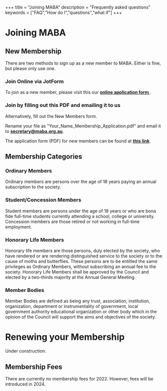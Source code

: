 +++
title = "Joining MABA"
description = "Frequently asked questions"
keywords = ["FAQ","How do I","questions","what if"]
+++
# Joining MABA

## New Membership

There are two methods to sign up as a new member to MABA. Either is fine, but please only use one.

### Join Online via JotForm

To join as a new member, please visit this our **[online application form ](https://form.jotform.com/222487646525868)**. 


### Join by filling out this PDF and emailing it to us
Alternatively, fill out the New Members form. 

Rename your file as "Your_Name_Membership_Application.pdf" and email it to **secretary@maba.org.au**.

The application form (PDF) for new members can be found at **[this link](https://docs.google.com/viewer?url=https://raw.githubusercontent.com/stiatragul/maba.org.au/master/documents/2022MABA_membership_application_form_digital.pdf)**.

## Membership Categories

### Ordinary Members
Ordinary members are persons over the age of 18 years paying an annual subscription to the society.

### Student/Concession Members
Student members are persons under the age of 18 years or who are bona fide full-time students currently attending a school, college or university. Concession members are those retired or not working in full-time employment.

### Honorary Life Members 
Honorary life members are those persons, duly elected by the society, who have rendered or are rendering distinguished service to the society or to the cause of moths and butterflies. These persons are to be entitled the same privileges as Ordinary Members, without subscribing an annual fee to the society. Honorary Life Members shall be approved by the Council and elected by a two-thirds majority at the Annual General Meeting.

### Member Bodies
Member Bodies are defined as being any trust, association, institution, organization, department or instrumentality of government, local government authority educational organization or other body which in the opinion of the Council will support the aims and objectives of the society.


# Renewing your Membership

Under construction.


## Membership Fees

There are currently no membership fees for 2022. However, fees will be introduced in 2024.